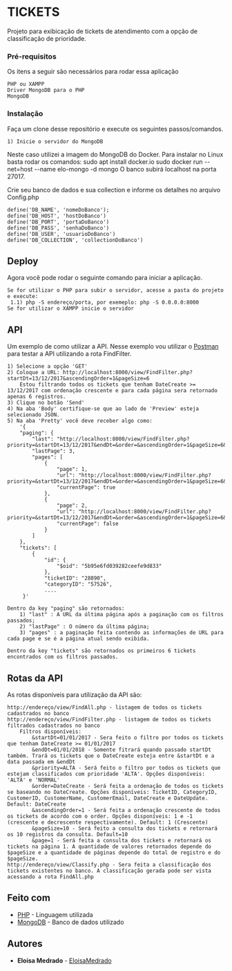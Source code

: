 # TICKETS

Projeto para exibicação de tickets de atendimento com a opção de classificação de prioridade.

### Pré-requisitos

Os itens a seguir são necessários para rodar essa aplicação

```
PHP ou XAMPP
Driver MongoDB para o PHP
MongoDB

```

### Instalação

Faça um clone desse repositório e execute os seguintes passos/comandos.

```
1) Inicie o servidor do MongoDB
```
Neste caso utilizei a imagem do MongoDB do Docker. Para instalar no Linux basta rodar os comandos:
	sudo apt install docker.io
	sudo docker run --net=host --name elo-mongo -d mongo
O banco subirá localhost na porta 27017.
	
Crie seu banco de dados e sua collection e informe os detalhes no arquivo Config.php

```
define('DB_NAME', 'nomeDoBanco');
define('DB_HOST', 'hostDoBanco')
define('DB_PORT', 'portaDoBanco')
define('DB_PASS', 'senhaDoBanco')
define('DB_USER', 'usuarioDoBanco')
define('DB_COLLECTION', 'collectionDoBanco')
```
## Deploy

Agora você pode rodar o seguinte comando para iniciar a aplicação.
```
Se for utilizar o PHP para subir o servidor, acesse a pasta do projeto e execute:
 1.1) php -S endereço/porta, por exemeplo: php -S 0.0.0.0:8000
Se for utilizar o XAMPP inicie o servidor
```

## API
Um exemplo de como utilizar a API.
Nesse exemplo vou utilizar o [Postman](https://www.getpostman.com/) para testar a API utilizando a rota FindFilter.

```
1) Selecione a opção 'GET'
2) Coloque a URL: http://localhost:8000/view/FindFilter.php?startDt=13/12/2017&ascendingOrder=1&pageSize=6
	Estou filtrando todos os tickets que tenham DateCreate >= 13/12/2017 com ordenação crescente e para cada página sera retornado apenas 6 registros.
3) Clique no botão 'Send'
4) Na aba 'Body' certifique-se que ao lado de 'Preview' esteja selecionado JSON.
5) Na aba 'Pretty' você deve receber algo como:
	'{
    "paging": {
        "last": "http://localhost:8000/view/FindFilter.php?priority=&startDt=13/12/2017&endDt=&order=&ascendingOrder=1&pageSize=6&page=3",
        "lastPage": 3,
        "pages": [
            {
                "page": 1,
                "url": "http://localhost:8000/view/FindFilter.php?priority=&startDt=13/12/2017&endDt=&order=&ascendingOrder=1&pageSize=6&page=1",
                "currentPage": true
            },
            {
                "page": 2,
                "url": "http://localhost:8000/view/FindFilter.php?priority=&startDt=13/12/2017&endDt=&order=&ascendingOrder=1&pageSize=6&page=2",
                "currentPage": false
            }
        ]
    },
    "tickets": [
        {
            "id": {
                "$oid": "5b95e6fd039282ceefe9d833"
            },
            "ticketID": "28890",
            "categoryID": "57526",
            ....
     }'

Dentro da key "paging" são retornados:
	1) "last" : A URL da última página após a paginação com os filtros passados;
	2) "lastPage" : O número da última página;
	3) "pages" : a paginação feita contendo as informações de URL para cada page e se é a página atual sendo exibida.

Dentro da key "tickets" são retornados os primeiros 6 tickets encontrados com os filtros passados.

```

## Rotas da API 
As rotas disponíveis para utilização da API são:
```
http://endereço/view/FindAll.php - listagem de todos os tickets cadastrados no banco
http://endereço/view/FindFilter.php - listagem de todos os tickets filtrados cadastrados no banco
	Filtros disponíveis: 
		&startDt=01/01/2017 - Sera feito o filtro por todos os tickets que tenham DateCreate >= 01/01/2017
		&endDt=01/01/2018 - Somente fitrará quando passado startDt também. Trará os tickets que o DateCreate esteja entre &startDt e a data passada em &endDt
		&priority=ALTA - Será feito o filtro por todos os tickets que estejam classificados com prioridade 'ALTA'. Opções disponíveis: 'ALTA' e 'NORMAL'
		&order=DateCreate - Será feita a ordenação de todos os tickets se baseando no DateCreate. Opções disponíveis: TicketID, CategoryID, CustomerID, CustomerName, CustomerEmail, DateCreate e DateUpdate. Default: DateCreate
		&ascendingOrder=1 - Será feita a ordenação crescente de todos os tickets de acordo com o order. Opções disponíveis: 1 e -1 (crescente e decrescente respectivamente). Default: 1 (Crescente)
		&pageSize=10 - Será feito a consulta dos tickets e retornará os 10 registros da consulta. Default=10
		&page=1 - Será feita a consulta dos tickets e retornará os tickets na página 1. A quantidade de valores retornados depende do $pageSize e a quantidade de páginas depende do total de registro e do $pageSize.
http://endereço/view/Classify.php - Sera feita a classificação dos tickets existentes no banco. A classificação gerada pode ser vista acessando a rota FindAll.php
```


## Feito com

* [PHP](http://php.net/) - Linguagem utilizada
* [MongoDB](https://www.mongodb.com/) - Banco de dados utilizado

## Autores

* **Eloisa Medrado** -  [EloisaMedrado](https://github.com/EloisaMedrado)
